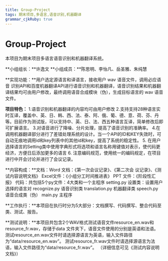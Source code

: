 ```yaml
---
title: Group-Project
tags: 期末项目,多语言,语音识别,机器翻译
grammar_cjkRuby: true
---
```

# Group-Project
本项目为期末项目多语言语音识别和机器翻译系统。

**小组组长：**许逸文
**小组成员：**陈思明、李怡凡、岳圣雅、朱纯慧

**实现功能：**用户选定源语言和译语言，接收用户 wav 语音文件，调用必应语音  	识别API和百度机器翻译API进行语音识别和机器翻译，语音识别结果和机器翻译结果均可由用户修改，最终调用语音合成模块（伪），生成目标语言的 wav 语音文件。
         
**项目特色：**
 1.语音识别和机器翻译的内容均可由用户修改
 2.支持支持28种语言实时互译，覆盖中、英、日、韩、西、法、泰、阿、俄、葡、德、意、荷、芬、丹等。目前作为测试版，可以支持中、英、日、法、西五种语言互译，简单修改后即可扩展语言。
 3.对语音进行了降噪、分片处理，提高了语音识别的准确率。
 4.在调用机器翻译部分进行了差错处理系统的设计。当一个API的ID和KEY失效时，可自动无痕地调用id和key列表中的其他id和key，提高了系统的稳定性。
 5. 在用户选择语言的Setting类中使用字典形式将选项和语言名称用键值对表示，使代码更经济，方便日后添加更多的语言
 6. 注意编码规范，使用统一的编码规定，在项目进行中开会讨论并进行了会议记录。

 
    
**内容构成：**文档：Word 文档：《第一次会议记录》、《第二次会	议记录》、《测试内容说明文档》
                    Excel文件：《小组分工时间推进表》
                    PPT  文件：《阶段性汇报》
              代码：共包括5个py文件：4大类和一个主程序
               		setting.py     设置类：设置用户选择的语言对
                	recognize.py   语音识别类
                	translation.py 机器翻译类
               		speech.py      语音合成类（伪）
                    main.py        主程序
   				               
 **工作执行：**本项目在执行时分为5大部分：文档撰写、代码撰写、整合代码至类、测试、报告。
 
 **测试说明：**本项目共包含2个WAV格式测试语音文件resource_en.wav和resource_fr.wav，存储于data 文件夹下，语音文件使用的分别是英语和法语。
          测试resource_en.wav文件时请选择源语言为英语，输入文件路径为“data/resource_en.wav”。
          测试resource_fr.wav文件时请选择源语言为法语，输入文件路径为“data/resource_fr.wav”。
          （详细信息可见《测试内容说明文档》）
